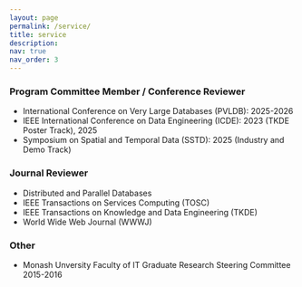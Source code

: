 ```yaml
---
layout: page
permalink: /service/
title: service
description:
nav: true
nav_order: 3
---
```


### Program Committee Member / Conference Reviewer

<ul>
    <li>International Conference on Very Large Databases (PVLDB): 2025-2026</li>
    <li>IEEE International Conference on Data Engineering (ICDE): 2023 (TKDE Poster Track), 2025</li>
    <li>Symposium on Spatial and Temporal Data (SSTD): 2025 (Industry and Demo Track)</li>
</ul>

### Journal Reviewer

<ul>
    <li>Distributed and Parallel Databases</li>
    <li>IEEE Transactions on Services Computing (TOSC)</li>
    <li>IEEE Transactions on Knowledge and Data Engineering (TKDE)</li>
    <li>World Wide Web Journal (WWWJ)</li>
</ul>

### Other

<ul>
    <li>Monash Unversity Faculty of IT Graduate Research Steering Committee 2015-2016</li>
</ul>
